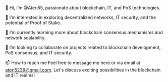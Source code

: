 👋 Hi, I’m @Ateri55, passionate about blockchain, IT, and PoS technologies.

👀 I’m interested in exploring decentralized networks, IT security, and the potential of Proof of Stake.

🌱 I’m currently learning more about blockchain consensus mechanisms and network scalability.

💞️ I’m looking to collaborate on projects related to blockchain development, PoS consensus, and IT security.

📫 How to reach me Feel free to message me here or via email at ateri5239@gmail.com. Let's discuss exciting possibilities in the blockchain and IT realms!
